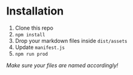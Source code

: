 # Installation

1) Clone this repo
2) `npm install`
3) Drop your markdown files inside `dist/assets`
4) Update `manifest.js`
5) `npm run prod`

*Make sure your files are named accordingly!*